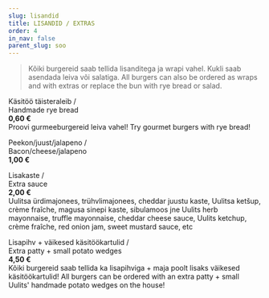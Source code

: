 ```yaml
---
slug: lisandid
title: LISANDID / EXTRAS
order: 4
in_nav: false
parent_slug: soo
---
```


<div class="ellipsis"></div>

> Kõiki burgereid saab tellida lisanditega ja wrapi vahel. Kukli saab asendada leiva või salatiga. All burgers can also be ordered as wraps and with extras or replace the bun with rye bread or salad.

Käsitöö täisteraleib /  
Handmade rye bread  
**0,60 €**  
<span class="koostis">Proovi gurmeeburgereid leiva vahel! Try gourmet burgers with rye bread!</span>

Peekon/juust/jalapeno /  
Bacon/cheese/jalapeno  
**1,00 €**

Lisakaste /  
Extra sauce  
**2,00 €**  
<span class="koostis">Uulitsa ürdimajonees, trühvlimajonees, cheddar juustu kaste, Uulitsa ketšup, crème fraîche, magusa sinepi kaste, sibulamoos jne Uulits herb mayonnaise, truffle mayonnaise, cheddar cheese sauce, Uulits ketchup, crème fraîche, red onion jam, sweet mustard sauce, etc</span>

<span class="special"></span>
Lisapihv + väikesed käsitöökartulid /  
Extra patty + small potato wedges  
**4,50 €**  
<span class="koostis">Kõiki burgereid saab tellida ka lisapihviga + maja poolt lisaks väikesed käsitöökartulid! All burgers can be ordered with an extra patty + small Uulits' handmade potato wedges on the house!</span>
